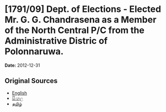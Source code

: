 # [1791/09] Dept. of Elections - Elected Mr. G. G. Chandrasena as a Member of the North Central P/C from the Administrative Distric of Polonnaruwa.

**Date:** 2012-12-31

## Original Sources

- [English](https://documents.gov.lk/view/extra-gazettes/2012/12/1791-09_E.pdf)
- [සිංහල](https://documents.gov.lk/view/extra-gazettes/2012/12/1791-09_S.pdf)
- [தமிழ்](https://documents.gov.lk/view/extra-gazettes/2012/12/1791-09_T.pdf)
